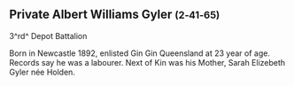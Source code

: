 ## Private Albert Williams Gyler <small>(2‑41‑65)</small>

3^rd^ Depot Battalion

Born in Newcastle 1892, enlisted Gin Gin Queensland at 23 year of age. Records say he was a labourer. Next of Kin was his Mother, Sarah Elizebeth Gyler née Holden.
